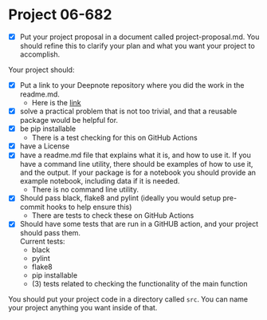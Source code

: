 

# Project 06-682

-   [x] Put your project proposal in a document called project-proposal.md. You
    should refine this to clarify your plan and what you want your project to
    accomplish.

Your project should:

-   [x] Put a link to your Deepnote repository where you did the work in the
    readme.md.  
    - Here is the [link](https://deepnote.com/workspace/tom-krumpolc-8bc0-9971debd-9ed4-45ae-9851-9b3c3332d434/project/lecture-01-Duplicate-F0PBQE5jQyCSiw8dn-8JEA/%2Fproject-tkrumpol%2Freadme.md)
-   [x] solve a practical problem that is not too trivial, and that a reusable
    package would be helpful for.
-   [x] be pip installable
    - There is a test checking for this on GitHub Actions
-   [x] have a License
-   [x] have a readme.md file that explains what it is, and how to use it. If you
    have a command line utility, there should be examples of how to use it, and
    the output. If your package is for a notebook you should provide an example
    notebook, including data if it is needed.
    - There is no command line utility.
-   [x] Should pass black, flake8 and pylint (ideally you would setup pre-commit
    hooks to help ensure this)  
    - There are tests to check these on GitHub Actions
-   [x] Should have some tests that are run in a GitHUB action, and your project
    should pass them.  
    Current tests:
    - black
    - pylint
    - flake8
    - pip installable
    - (3) tests related to checking the functionality of the main function 


You should put your project code in a directory called `src`. You can name your
project anything you want inside of that.


